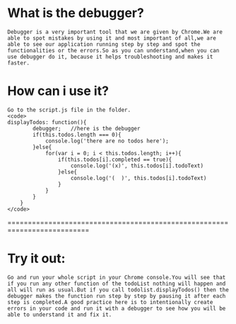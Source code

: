 What is the debugger?
==========================================================================

	Debugger is a very important tool that we are given by Chrome.We are able to spot mistakes by using it and most important of all,we are able to see our application running step by step and spot the functionalities or the errors.So as you can understand,when you can use debugger do it, because it helps troubleshooting and makes it faster. 


How can i use it?
==========================================================================
	Go to the script.js file in the folder.
	<code>
	displayTodos: function(){
			debugger;   //here is the debugger
			if(this.todos.length === 0){
				console.log('there are no todos here');
			}else{
				for(var i = 0; i < this.todos.length; i++){
					if(this.todos[i].completed == true){
						console.log('(x)', this.todos[i].todoText)	
					}else{
						console.log('(  )', this.todos[i].todoText)							
					}
				}
			}
		}
	</code>


==========================================================================

Try it out:
==========================================================================

	Go and run your whole script in your Chrome console.You will see that if you run any other function of the todoList nothing will happen and all will run as usual.But if you call todolist.displayTodos() then the debugger makes the function run step by step by pausing it after each step is completed.A good practice here is to intentionally create errors in your code and run it with a debugger to see how you will be able to understand it and fix it.
